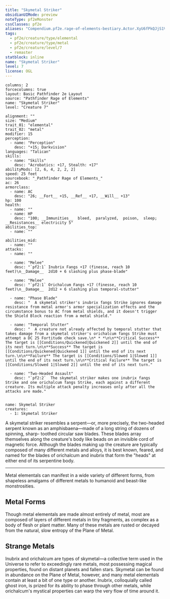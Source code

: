 ```yaml
---
title: "Skymetal Striker"
obsidianUIMode: preview
noteType: pf2eMonster
cssClasses: pf2e
aliases: "Compendium.pf2e.rage-of-elements-bestiary.Actor.XyU6fPkQJjS1VFTb" 
tags:
  - pf2e/creature/type/elemental
  - pf2e/creature/type/metal
  - pf2e/creature/level/7
  - remaster
statblock: inline
name: "Skymetal Striker"
level: 7
license: OGL
---
```


```statblock
columns: 2
forcecolumns: true
layout: Basic Pathfinder 2e Layout
source: "Pathfinder Rage of Elements"
name: "Skymetal Striker"
level: "Creature 7"

alignment: ""
size: "Medium"
trait_01: "elemental"
trait_02: "metal"
modifier: 15
perception:
  - name: "Perception"
    desc: "+15; Darkvision"
languages: "Talican"
skills:
  - name: "Skills"
    desc: "Acrobatics: +17, Stealth: +17"
abilityMods: [2, 6, 4, 2, 2, 2]
speed: 25 feet
sourcebook: "_Pathfinder Rage of Elements_"
ac: 26
armorclass:
  - name: AC
    desc: "26; __Fort__ +15, __Ref__ +17, __Will__ +13"
hp: 100
health:
  - name: ""
  - name: HP
    desc: "100; __Immunities__  bleed,  paralyzed,  poison,  sleep; __Resistances__ electricity 5"
abilities_top:
  - name: ""

abilities_mid:
  - name: ""
attacks:
  - name: ""

  - name: "Melee"
    desc: "`pf2:1` Inubrix Fangs +17 (finesse, reach 10 feet)\n__Damage__  2d10 + 6 slashing plus phase-blade"

  - name: "Melee"
    desc: "`pf2:1` Orichalcum Fangs +17 (finesse, reach 10 feet)\n__Damage__  2d12 + 6 slashing plus temporal-stutter"

  - name: "Phase Blade"
    desc: "  A skymetal striker's inubrix fangs Strike ignores damage resistance from metal armor's armor specialization effects and the circumstance bonus to AC from metal shields, and it doesn't trigger the Shield Block reaction from a metal shield."

  - name: "Temporal Stutter"
    desc: "  A creature not already affected by temporal stutter that takes damage from a skymetal striker's orichalcum fangs Strike must attempt a DC 25 Fortitude check save.\n* * *\n\n**Critical Success** The target is [[Conditions/Quickened|Quickened 2]] until the end of its next turn.\n\n**Success** The target is [[Conditions/Quickened|Quickened 1]] until the end of its next turn.\n\n**Failure** The target is [[Conditions/Slowed 1|Slowed 1]] until the end of its next turn.\n\n**Critical Failure** The target is [[Conditions/Slowed 1|Slowed 2]] until the end of its next turn."

  - name: "Two-Headed Assault"
    desc: "`pf2:2`  The skymetal striker makes one inubrix fangs Strike and one orichalcum fangs Strike, each against a different creature. Its multiple attack penalty increases only after all the attacks are made."
 
```

```encounter-table
name: Skymetal Striker
creatures:
  - 1: Skymetal Striker
```



A skymetal striker resembles a serpent—or, more precisely, the two-headed serpent known as an amphisbaena—made of a long string of dozens of spinning, sharp- toothed circular saw blades. These blades array themselves along the creature's body like beads on an invisible cord of magnetic force. Although the blades making up the creature are typically composed of many different metals and alloys, it is best known, feared, and named for the blades of orichalcum and inubrix that form the "heads" at either end of its serpentine body.

* * *

Metal elementals can manifest in a wide variety of different forms, from shapeless amalgams of different metals to humanoid and beast-like monstrosities.

## Metal Forms

Though metal elementals are made almost entirely of metal, most are composed of layers of different metals in tiny fragments, as complex as a body of flesh or plant matter. Many of these metals are rusted or decayed from the natural, slow entropy of the Plane of Metal.

## Strange Metals

Inubrix and orichalcum are types of skymetal—a collective term used in the Universe to refer to exceedingly rare metals, most possessing magical properties, found on distant planets and fallen stars. Skymetal can be found in abundance on the Plane of Metal, however, and many metal elementals contain at least a bit of one type or another. Inubrix, colloquially called ghost iron, is prized for its ability to phase through other metals, while orichalcum's mystical properties can warp the very flow of time around it.
